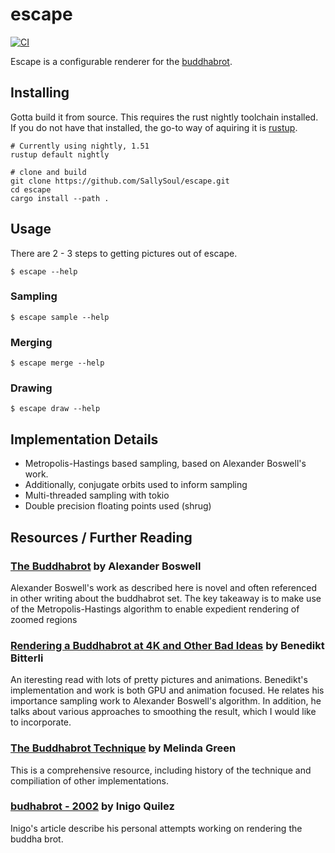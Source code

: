 # escape
[![CI](https://github.com/sallysoul/escape/workflows/CI/badge.svg)](https://github.com/sallysoul/escape/actions)

Escape is a configurable renderer for the [buddhabrot](https://en.wikipedia.org/wiki/Buddhabrot).

## Installing

Gotta build it from source.
This requires the rust nightly toolchain installed.
If you do not have that installed, the go-to way of aquiring it is [rustup](https://rustup.rs).


```
# Currently using nightly, 1.51
rustup default nightly

# clone and build
git clone https://github.com/SallySoul/escape.git
cd escape
cargo install --path .
```

## Usage

There are 2 - 3 steps to getting pictures out of escape.

```
$ escape --help

```

### Sampling

```
$ escape sample --help

```

### Merging

```
$ escape merge --help

```

### Drawing

```
$ escape draw --help

```

## Implementation Details

* Metropolis-Hastings based sampling, based on Alexander Boswell's work.
* Additionally, conjugate orbits used to inform sampling
* Multi-threaded sampling with tokio
* Double precision floating points used (shrug)

## Resources / Further Reading

### [The Buddhabrot](http://www.steckles.com/buddha/) by Alexander Boswell

Alexander Boswell's work as described here is novel and often referenced in other writing about the buddhabrot set.
The key takeaway is to make use of the Metropolis-Hastings algorithm to enable expedient rendering of zoomed regions

### [Rendering a Buddhabrot at 4K and Other Bad Ideas](https://benedikt-bitterli.me/buddhabrot/) by Benedikt Bitterli

An iteresting read with lots of pretty pictures and animations.
Benedikt's implementation and work is both GPU and animation focused.
He relates his importance sampling work to Alexander Boswell's algorithm.
In addition, he talks about various approaches to smoothing the result, which I would like to incorporate.

### [The Buddhabrot Technique](http://superliminal.com/fractals/bbrot/bbrot.html) by Melinda Green

This is a comprehensive resource, including history of the technique and compiliation of other implementations.

### [budhabrot - 2002](https://iquilezles.org/www/articles/budhabrot/budhabrot.html) by Inigo Quilez

Inigo's article describe his personal attempts working on rendering the buddha brot.
